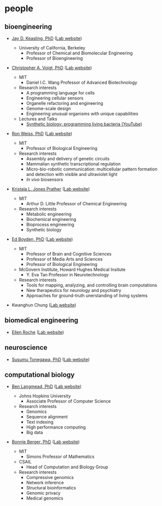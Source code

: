 # people

## bioengineering

- [Jay D. Keasling, PhD](https://vcresearch.berkeley.edu/faculty/jay-d-keasling) ([Lab website](https://keaslinglab.lbl.gov/))
  - University of California, Berkeley
    - Professor of Chemical and Biomolecular Engineering
    - Professor of Bioengineering

- [Christopher A. Voigt, PhD](https://be.mit.edu/directory/christopher-a-voigt) ([Lab website](http://web.mit.edu/voigtlab/index.html))
  - MIT
    - Daniel I.C. Wang Professor of Advanced Biotechnology
  - Research interests
    - A programming language for cells
    - Engineering cellular sensors
    - Organelle refactoring and engineering
    - Genome-scale design
    - Engineering unusual organisms with unique capabilities
  - Lectures and Talks
    - [Synthetic biology: programming living bacteria (YouTube)](https://www.youtube.com/watch?v=lNttxYdGHs4)

- [Ron Weiss, PhD](https://be.mit.edu/directory/ron-weiss) ([Lab website](https://weiss-lab.mit.edu/))
  - MIT
    - Professor of Biological Engineering
  - Research interests
    - Assembly and delivery of genetic circuits
    - Mammalian synthetic transcriptional regulation
    - Micro-bio-robotic communication: multicellular pattern formation and detection with visible and ultraviolet light
    - _In vivo_ biosensors

- [Kristala L. Jones Prather](https://cheme.mit.edu/profile/kristala-l-jones-prather/) ([Lab website](http://prathergroup.mit.edu/))
  - MIT
    - Arthur D. Little Professor of Chemical Engineering
  - Research interests
    - Metabolic engineering
    - Biochemical engineering
    - Bioprocess engineering
    - Synthetic biology

- [Ed Boyden, PhD](https://be.mit.edu/directory/ed-boyden) ([Lab website](https://syntheticneurobiology.org/))
  - MIT
    - Professor of Brain and Cognitive Sciences
    - Professor of Media Arts and Sciences
    - Professor of Biological Engineering
  - McGovern Institute, Howard Hughes Medical Insitute
    - Y. Eva Tan Professor in Neurotechnology
  - Research interests
    - Tools for mapping, analyzing, and controlling brain computations
    - New therapeutics for neurology and psychiatry
    - Approaches for ground-truth unerstanding of living systems

- Kwanghun Chung ([Lab website](http://www.chunglab.org/))

## biomedical engineering

- [Ellen Roche](https://imes.mit.edu/people/faculty/ellen-roche/) ([Lab website](http://ttdd.mit.edu/?#))


## neuroscience
- [Susumu Tonegawa, PhD](https://tonegawalab.mit.edu/susumu-tonegawa/) ([Lab website](https://tonegawalab.mit.edu/))

## computational biology

- [Ben Langmead, PhD](https://www.cs.jhu.edu/faculty/ben-langmead/) ([Lab website](https://langmead-lab.org/))
  - Johns Hopkins University
    - Associate Professor of Computer Science
  - Research interests
    - Genomics
    - Sequence alignment
    - Text indexing
    - High performance computing
    - Big data

- [Bonnie Berger, PhD](https://people.csail.mit.edu/bab/) ([Lab website](https://people.csail.mit.edu/bab/))
  - MIT
    - Simons Professor of Mathematics
  - CSAIL
    - Head of Computation and Biology Group
  - Research interests
    - Compressive genomics
    - Network inference
    - Structural bioinformatics
    - Genomic privacy
    - Medical genomics
